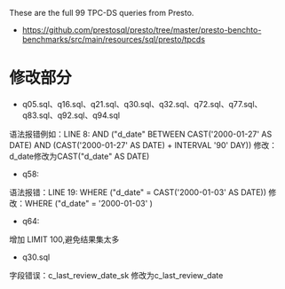 These are the full 99 TPC-DS queries from Presto.

- https://github.com/prestosql/presto/tree/master/presto-benchto-benchmarks/src/main/resources/sql/presto/tpcds

修改部分
========

- q05.sql、q16.sql、q21.sql、q30.sql、q32.sql、q72.sql、q77.sql、q83.sql、q92.sql、q94.sql

语法报错例如：LINE 8: AND ("d_date" BETWEEN CAST('2000-01-27' AS DATE) AND (CAST('2000-01-27' AS DATE) + INTERVAL '90' DAY))
修改：d_date修改为CAST("d_date" AS DATE)

- q58:

语法报错：LINE 19: WHERE ("d_date" = CAST('2000-01-03' AS DATE))
修改：WHERE ("d_date" = '2000-01-03' )

- q64:

增加 LIMIT 100,避免结果集太多

- q30.sql 

字段错误：c_last_review_date_sk 修改为c_last_review_date



